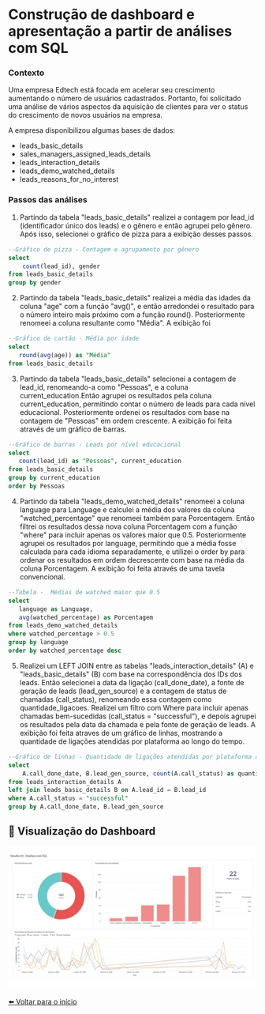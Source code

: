 # Construção de dashboard e apresentação a partir de análises com SQL

### Contexto
Uma empresa Edtech está focada em acelerar seu crescimento aumentando o número de usuários cadastrados. Portanto, foi solicitado uma análise de vários aspectos da aquisição de clientes para ver o status do crescimento de novos usuários na empresa.

A empresa disponibilizou algumas bases de dados:
* leads_basic_details
* sales_managers_assigned_leads_details
* leads_interaction_details
* leads_demo_watched_details
* leads_reasons_for_no_interest

### Passos das análises

1. Partindo da tabela "leads_basic_details" realizei a contagem por lead_id (identificador único dos leads) e o gênero e então agrupei pelo gênero. Após isso, selecionei o gráfico de pizza para a exibição desses passos.
```sql
--Gráfico de pizza - Contagem e agrupamento por gênero
select 
    count(lead_id), gender   
from leads_basic_details
group by gender
```
2. Partindo da tabela "leads_basic_details" realizei a média das idades da coluna "age" com a função "avg()", e então arredondei o resultado para o número inteiro mais próximo com a função round(). Posteriormente renomeei a coluna resultante como "Média". A exibição foi 
```sql
--Gráfico de cartão - Média por idade
select 
   round(avg(age)) as "Média" 
from leads_basic_details
```

3. Partindo da tabela "leads_basic_details" selecionei a contagem de lead_id, renomeando-a como "Pessoas", e a coluna current_education.Então agrupei os resultados pela coluna current_education, permitindo contar o número de leads para cada nível educacional. Posteriormente ordenei os resultados com base na contagem de "Pessoas" em ordem crescente. A exibição foi feita através de um gráfico de barras.
```sql
--Gráfico de barras - Leads por nível educacional
select 
   count(lead_id) as "Pessoas", current_education 
from leads_basic_details
group by current_education
order by Pessoas
```

4. Partindo da tabela "leads_demo_watched_details" renomeei a coluna language para Language e calculei a média dos valores da coluna "watched_percentage" que renomeei também para Porcentagem. Então filtrei os resultados dessa nova coluna Porcentagem com a função "where" para incluir apenas os valores maior que 0.5. Posteriormente agrupei os resultados por language, permitindo que a média fosse calculada para cada idioma separadamente, e utilizei o order by para ordenar os resultados em ordem decrescente com base na média da coluna Porcentagem. A exibição foi feita através de uma tavela convencional.
```sql
--Tabela -  Médias de watched maior que 0.5 
select 
   language as Language, 
   avg(watched_percentage) as Porcentagem
from leads_demo_watched_details
where watched_percentage > 0.5
group by language
order by watched_percentage desc
```

5. Realizei um LEFT JOIN entre as tabelas "leads_interaction_details" (A) e "leads_basic_details" (B) com base na correspondência dos IDs dos leads. Então selecionei a data da ligação (call_done_date), a fonte de geração de leads (lead_gen_source) e a contagem de status de chamadas (call_status), renomeando essa contagem como quantidade_ligacoes. Realizei um filtro com Where para incluir apenas chamadas bem-sucedidas (call_status = "successful"), e depois agrupei os resultados pela data da chamada e pela fonte de geração de leads. A exibição foi feita atraves de um gráfico de linhas, mostrando a quantidade de ligações atendidas por plataforma ao longo do tempo.
```sql
--Gráfico de linhas - Quantidade de ligações atendidas por plataforma ao longo do tempo 
select 
    A.call_done_date, B.lead_gen_source, count(A.call_status) as quantidade_ligacoes
from leads_interaction_details A
left join leads_basic_details B on A.lead_id = B.lead_id
where A.call_status = "successful"
group by A.call_done_date, B.lead_gen_source
```

## 📸 Visualização do Dashboard

![Dashboard de Vendas](AnalisesSQL.JPG)

[⬅️ Voltar para o início](index.md)
